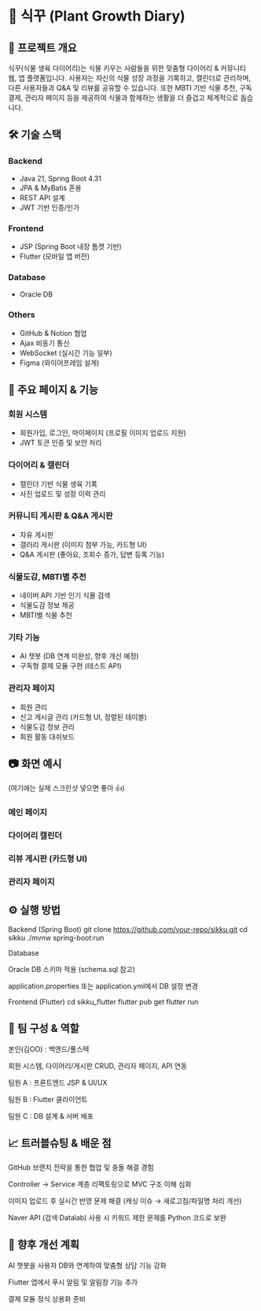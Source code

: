 # 🌱 식꾸 (Plant Growth Diary)
## 📌 프로젝트 개요

식꾸(식물 생육 다이어리)는 식물 키우는 사람들을 위한 맞춤형 다이어리 & 커뮤니티 웹, 앱 플랫폼입니다.
사용자는 자신의 식물 성장 과정을 기록하고, 캘린더로 관리하며, 다른 사용자들과 Q&A 및 리뷰를 공유할 수 있습니다.
또한 MBTI 기반 식물 추천, 구독 결제, 관리자 페이지 등을 제공하여 식물과 함께하는 생활을 더 즐겁고 체계적으로 돕습니다.

## 🛠 기술 스택

### Backend
- Java 21, Spring Boot 4.31
- JPA & MyBatis 혼용
- REST API 설계
- JWT 기반 인증/인가

### Frontend
- JSP (Spring Boot 내장 톰캣 기반)
- Flutter (모바일 앱 버전)
  
### Database
- Oracle DB

### Others
- GitHub & Notion 협업
- Ajax 비동기 통신
- WebSocket (실시간 기능 일부)
- Figma (와이어프레임 설계)

## 🚀 주요 페이지 & 기능

### 회원 시스템
- 회원가입, 로그인, 마이페이지 (프로필 이미지 업로드 지원)
- JWT 토큰 인증 및 보안 처리

### 다이어리 & 캘린더
- 캘린더 기반 식물 생육 기록
- 사진 업로드 및 성장 이력 관리

### 커뮤니티 게시판 & Q&A 게시판
- 자유 게시판
- 갤러리 게시판 (이미지 첨부 가능, 카드형 UI)
- Q&A 게시판 (좋아요, 조회수 증가, 답변 등록 기능)

### 식물도감, MBTI별 추천
- 네이버 API 기반 인기 식물 검색
- 식물도감 정보 제공
- MBTI별 식물 추천

### 기타 기능
- AI 챗봇 (DB 연계 미완성, 향후 개선 예정)
- 구독형 결제 모듈 구현 (테스트 API)

### 관리자 페이지
- 회원 관리
- 신고 게시글 관리 (카드형 UI, 정렬된 테이블)
- 식물도감 정보 관리
- 회원 활동 대쉬보드

## 📷 화면 예시

(여기에는 실제 스크린샷 넣으면 좋아 👍)

### 메인 페이지

### 다이어리 캘린더

### 리뷰 게시판 (카드형 UI)

### 관리자 페이지

## ⚙️ 실행 방법
Backend (Spring Boot)
git clone https://github.com/your-repo/sikku.git
cd sikku
./mvnw spring-boot:run

Database

Oracle DB 스키마 적용 (schema.sql 참고)

application.properties 또는 application.yml에서 DB 설정 변경

Frontend (Flutter)
cd sikku_flutter
flutter pub get
flutter run

## 👥 팀 구성 & 역할

본인(김OO) : 백엔드/풀스택

회원 시스템, 다이어리/게시판 CRUD, 관리자 페이지, API 연동

팀원 A : 프론트엔드 JSP & UI/UX

팀원 B : Flutter 클라이언트

팀원 C : DB 설계 & 서버 배포

## 📈 트러블슈팅 & 배운 점

GitHub 브랜치 전략을 통한 협업 및 충돌 해결 경험

Controller → Service 계층 리팩토링으로 MVC 구조 이해 심화

이미지 업로드 후 실시간 반영 문제 해결 (캐싱 이슈 → 새로고침/파일명 처리 개선)

Naver API (검색·Datalab) 사용 시 키워드 제한 문제를 Python 코드로 보완

## 🔮 향후 개선 계획

AI 챗봇을 사용자 DB와 연계하여 맞춤형 상담 기능 강화

Flutter 앱에서 푸시 알림 및 알림창 기능 추가

결제 모듈 정식 상용화 준비
